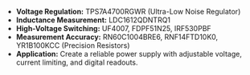 - **Voltage Regulation:** TPS7A4700RGWR (Ultra-Low Noise Regulator)
- **Inductance Measurement:** LDC1612QDNTRQ1
- **High-Voltage Switching:** UF4007, FDPF51N25, IRF530PBF
- **Measurement Accuracy:** RN60C1004BRE6, RNF14FTD10K0, YR1B100KCC (Precision Resistors)
- **Application:** Create a reliable power supply with adjustable voltage, current limiting, and digital readouts.